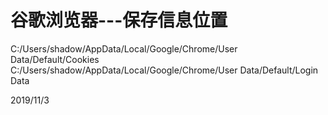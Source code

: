 # 谷歌浏览器---保存信息位置

C:/Users/shadow/AppData/Local/Google/Chrome/User Data/Default/Cookies  
C:/Users/shadow/AppData/Local/Google/Chrome/User Data/Default/Login Data  


2019/11/3  
